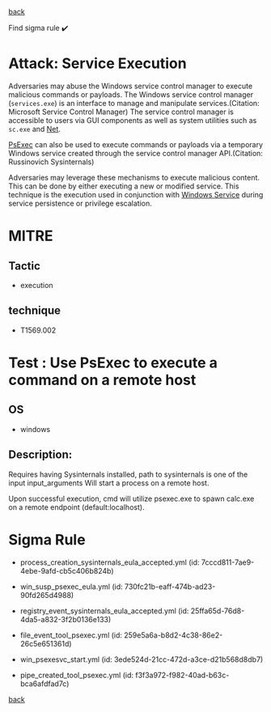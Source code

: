 
[back](../index.md)

Find sigma rule :heavy_check_mark: 

# Attack: Service Execution 

Adversaries may abuse the Windows service control manager to execute malicious commands or payloads. The Windows service control manager (<code>services.exe</code>) is an interface to manage and manipulate services.(Citation: Microsoft Service Control Manager) The service control manager is accessible to users via GUI components as well as system utilities such as <code>sc.exe</code> and [Net](https://attack.mitre.org/software/S0039).

[PsExec](https://attack.mitre.org/software/S0029) can also be used to execute commands or payloads via a temporary Windows service created through the service control manager API.(Citation: Russinovich Sysinternals)

Adversaries may leverage these mechanisms to execute malicious content. This can be done by either executing a new or modified service. This technique is the execution used in conjunction with [Windows Service](https://attack.mitre.org/techniques/T1543/003) during service persistence or privilege escalation.

# MITRE
## Tactic
  - execution


## technique
  - T1569.002


# Test : Use PsExec to execute a command on a remote host
## OS
  - windows


## Description:
Requires having Sysinternals installed, path to sysinternals is one of the input input_arguments
Will start a process on a remote host.

Upon successful execution, cmd will utilize psexec.exe to spawn calc.exe on a remote endpoint (default:localhost).


# Sigma Rule
 - process_creation_sysinternals_eula_accepted.yml (id: 7cccd811-7ae9-4ebe-9afd-cb5c406b824b)

 - win_susp_psexec_eula.yml (id: 730fc21b-eaff-474b-ad23-90fd265d4988)

 - registry_event_sysinternals_eula_accepted.yml (id: 25ffa65d-76d8-4da5-a832-3f2b0136e133)

 - file_event_tool_psexec.yml (id: 259e5a6a-b8d2-4c38-86e2-26c5e651361d)

 - win_psexesvc_start.yml (id: 3ede524d-21cc-472d-a3ce-d21b568d8db7)

 - pipe_created_tool_psexec.yml (id: f3f3a972-f982-40ad-b63c-bca6afdfad7c)



[back](../index.md)
